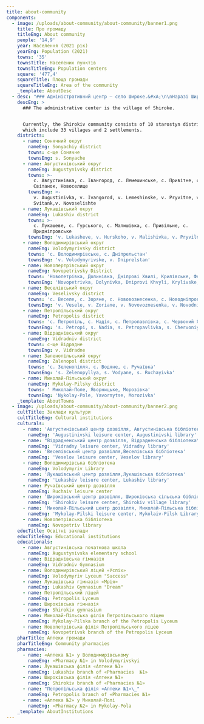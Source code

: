 ```yaml
---
title: about-community
components:
  - image: /uploads/about-community/about-community/banner1.png
    title: Про громаду
    titleEng: About community
    people: '14,9'
    year: Населення (2021 рік)
    yearEng: Population (2021)
    towns: '35'
    townsTitle: Населених пунктів
    townsTitleEng: Population centers
    square: '477,4'
    squareTitle: Площа громади
    squareTitleEng: Area of ​​the community
    _template: AboutDesc
  - desc: "### Адміністративний центр — село Широке.&#xA;\n\nНаразі Широківської громади складається з 10 старостинських округів в які входять 33 села і 2 селища.\_\n"
    descEng: >
      ### The administrative center is the village of Shiroke.


      Currently, the Shirokiv community consists of 10 starostyn districts,
      which include 33 villages and 2 settlements.
    districts:
      - name: Сонячний округ
        nameEng: Sonyachiy district
        towns: с-ще Сонячне
        townsEng: s. Sonyache
      - name: Августинівський округ
        nameEng: Augustynivsky district
        towns: >-
          с. Августинівка, с. Івангород, с. Лемешинське, с. Привітне, с.
          Світанок, Новоселище
        townsEng: >-
          v. Augustinivka, v. Ivangorod, v. Lemeshinske, v. Pryvitne, v.
          Svitank,v. Novoselishte
      - name: Лукашівський округ
        nameEng: Lukashiv district
        towns: >-
          с. Лукашеве, с. Гурського, с. Малишівка, с. Привільне, с.
          Придніпровське
        townsEng: 'v. Lukasheve, v. Hurskoho, v. Malishivka, v. Pryvilne, v. Prydniprovsk'
      - name: Володимирівський округ
        nameEng: Volodymyrivsky district
        towns: 'с. Володимирівське, с. Дніпрельстан'
        townsEng: 'v. Volodymyrivske, v. Dniprelstan'
      - name: Новопертрівський округ
        nameEng: Novopetrivsky District
        towns: 'Новопетрівка, Долинівка, Дніпрові Хвилі, Крилівське, Федорівка'
        townsEng: 'Novopetrivka, Dolynivka, Dniprovi Khvyli, Krylivske, Fedorivka'
      - name: Веселівський округ
        nameEng: Veselivsky district
        towns: 'с. Веселе, с. Зоряне, с. Нововознесенка, с. Новодніпровка'
        townsEng: 'v. Vesele, v. Zoriane, v. Novovoznesenka, v. Novodniprovka'
      - name: Петропільський округ
        nameEng: Petropolis district
        towns: 'с. Петропіль, с. Надія, с. Петропавлівка, с. Червоний Яр'
        townsEng: 's. Petropi, s. Nadia, s. Petropavlivka, s. Chervoniy Yar'
      - name: Відраднівський округ
        nameEng: Vidradniv district
        towns: с-ще Відрадне
        townsEng: v. Vidradne
      - name: Заленопільський округ
        nameEng: Zalenopol district
        towns: 'с. Зеленопілля, с. Водяне, с. Ручаївка'
        townsEng: 's. Zelenopyllya, s. Vodyane, s. Ruchayivka'
      - name: Миколай-Пільський округ
        nameEng: Mykolay-Pilsky district
        towns: ' Миколай-Поле, Яворницьке, Морозівка'
        townsEng: 'Nykolay-Pole, Yavornytse, Morozivka'
    _template: AboutTowns
  - image: /uploads/about-community/about-community/banner2.png
    cultTitle: Заклади культури
    cultTitleEng: Cultural institutions
    culturals:
      - name: 'Августинівський центр дозвілля, Августинівська бібліотека'
        nameEng: 'Augustinivski leisure center, Augustinivski library'
      - name: "Відрадненський центр дозвілля, Відрадненська бібліотека\_"
        nameEng: 'Vidradny leisure center, Vidradny library'
      - name: 'Веселівський центр дозвілля,Веселівська бібліотека'
        nameEng: 'Veselov leisure center, Veselov library'
      - name: Володимирівська бібліотека
        nameEng: Volodymyriv Library
      - name: 'Лукашівський центр дозвілля,Лукашівська бібліотека'
        nameEng: 'Lukashiv leisure center, Lukashiv library'
      - name: Ручаївський центр дозвілля
        nameEng: Ruchaiv leisure center
      - name: 'Широківський центр дозвілля, Широківська сільська бібліотека'
        nameEng: 'Shirokiv leisure center, Shirokiv village library'
      - name: 'Миколай-Пільський центр дозвілля, Миколай-Пільська бібліотека'
        nameEng: 'Mykolay-Pilski leisure center, Mykolaiv-Pilsk Library'
      - name: Новопетрівська бібліотека
        nameEng: Novopetriv library
    educTitle: Освітні заклади
    educTitleEng: Educational institutions
    educationals:
      - name: Августинівська початкова школа
        nameEng: Augustynivska elementary school
      - name: Відраднівська гімназія
        nameEng: Vidradniv Gymnasium
      - name: Володимирівський ліцей «Успіх»
        nameEng: Volodymyriv Lyceum "Success"
      - name: Лукашівська гімназія «Мрія»
        nameEng: Lukashiv Gymnasium "Dream"
      - name: Петропільський ліцей
        nameEng: Petropolis Lyceum
      - name: Широківська гімназія
        nameEng: Shirokiv gymnasium
      - name: Миколай-Пільська філія Петропільського ліцею
        nameEng: Mykolay-Pilska branch of the Petropolis Lyceum
      - name: Новопетрівська філія Петропільського ліцею
        nameEng: Novopetrivsk branch of the Petropolis Lyceum
    pharTitle: Аптеки громади
    pharTitleEng: Community pharmacies
    pharmacies:
      - name: «Аптека №1» у Володимирівському
        nameEng: «Pharmacy №1» in Volodymyrivskyi
      - name: Лукашівська філія «Аптеки №1»
        nameEng: Lukashiv branch of «Pharmacies  №1»
      - name: Широківська філія «Аптеки №1»
        nameEng: Shirokiv branch of «Pharmacies №1»
      - name: "Петропільська філія «Аптеки №1»\_"
        nameEng: Petropolis branch of «Pharmacies №1»
      - name: «Аптека №2» у Миколай-Полі
        nameEng: «Pharmacy №2» in Mykolay-Pola
    _template: AboutInstitutions
---
```


